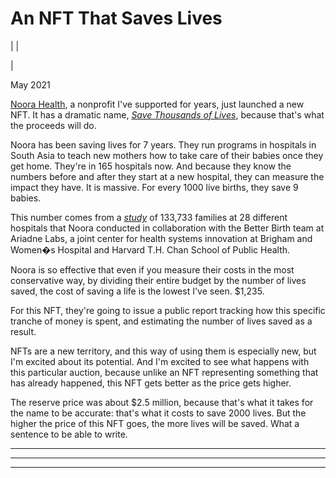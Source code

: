 # An NFT That Saves Lives

| | [](index.html)  
  
|   
  
May 2021  
  
[Noora Health](https://www.noorahealth.org/), a nonprofit I've supported for years, just launched a new NFT. It has a dramatic name, [_Save Thousands of Lives_](http://bit.ly/NooraNFT), because that's what the proceeds will do.  
  
Noora has been saving lives for 7 years. They run programs in hospitals in South Asia to teach new mothers how to take care of their babies once they get home. They're in 165 hospitals now. And because they know the numbers before and after they start at a new hospital, they can measure the impact they have. It is massive. For every 1000 live births, they save 9 babies.  
  
This number comes from a [_study_](http://bit.ly/NFT-research) of 133,733 families at 28 different hospitals that Noora conducted in collaboration with the Better Birth team at Ariadne Labs, a joint center for health systems innovation at Brigham and Women�s Hospital and Harvard T.H. Chan School of Public Health.  
  
Noora is so effective that even if you measure their costs in the most conservative way, by dividing their entire budget by the number of lives saved, the cost of saving a life is the lowest I've seen. $1,235.  
  
For this NFT, they're going to issue a public report tracking how this specific tranche of money is spent, and estimating the number of lives saved as a result.  
  
NFTs are a new territory, and this way of using them is especially new, but I'm excited about its potential. And I'm excited to see what happens with this particular auction, because unlike an NFT representing something that has already happened, this NFT gets better as the price gets higher.  
  
The reserve price was about $2.5 million, because that's what it takes for the name to be accurate: that's what it costs to save 2000 lives. But the higher the price of this NFT goes, the more lives will be saved. What a sentence to be able to write.  
  
  
---  
  
  

* * *  
  
---
